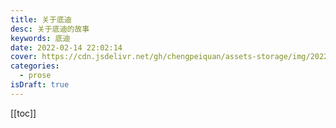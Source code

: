 ```yaml
---
title: 关于底迪
desc: 关于底迪的故事
keywords: 底迪
date: 2022-02-14 22:02:14
cover: https://cdn.jsdelivr.net/gh/chengpeiquan/assets-storage/img/2022/01/20220215133323.jpg
categories:
  - prose
isDraft: true
---
```


[[toc]]

